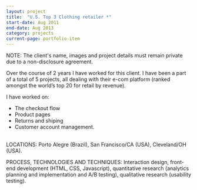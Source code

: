 ```yaml
---
layout: project
title:  "U.S. Top 3 Clothing retailer *"
start-date: Aug 2011
end-date: Aug 2013
category: projects
current-page: portfolio-item
---
```


<span class="category-description">NOTE:</span> The client's name, images and project details must remain private due to a non-disclosure agreement.

Over the course of 2 years I have worked for this client. I have been a part of a total of 5 projects, all dealing with their e-com platform (ranked amongst the world’s top 20 for retail by revenue). 

I have worked on:

- The checkout flow
- Product pages
- Returns and shiping 
- Customer account management.

<br>
<span class="category-description">LOCATIONS:</span>
Porto Alegre (Brazil), San Francisco/CA (USA), Cleveland/OH (USA).

<span class="category-description">PROCESS, TECHNOLOGIES AND TECHNIQUES:</span>
Interaction design, front-end development (HTML, CSS, Javascript), quantitative research (analytics planning and implementation and A/B testing), qualitative research (usability testing).